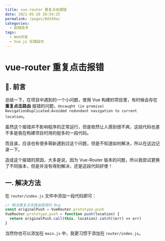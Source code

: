 ```yaml
---
title: vue-router 重复点击报错
date: 2021-05-26 20:54:25
permalink: /pages/0d349a/
categories:
  - 前端技术
tags:
  - Web开发
  - Vue.js 实践踩坑
---
```


# vue-router 重复点击报错

## 📖. 前言

总结一下，在项目中遇到的一个小问题，使用 Vue 构建的项目里，有时候会存在 **重复点击路由** 报错的问题，`Uncaught (in promise) NavigationDuplicated:Avoided redundant navigation to current location`。

虽然这个报错并不影响程序的正常运行，但是依然让人感到很不爽，这段代码也差不多是我在构建项目时用的挺多的一段代码。

而且诶，应该也有很多萌新遇到过这个问题，但是不知道如何解决，所以在这边记录一下。

造成这个报错的原因，大多是说，因为 Vue-Router 版本的问题，所以我尝试更换了不同版本，但是并没有得到解决，还是这段代码好使！

## 一. 解决方法

在 `router/index.js` 文件中添加一段代码即可：

```js
// 解决重复点击路由报错的 Bug
const originalPush = VueRouter.prototype.push
VueRouter.prototype.push = function push(location) {
  return originalPush.call(this, location).catch((err) => err)
}
```

当然你也可以添加在 `main.js` 中，我更习惯于添加在 `router/index.js`。
